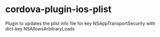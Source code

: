 # cordova-plugin-ios-plist
Plugin to updates the plist  info file for key NSAppTransportSecurity with dict-key NSAllowsArbitraryLoads
